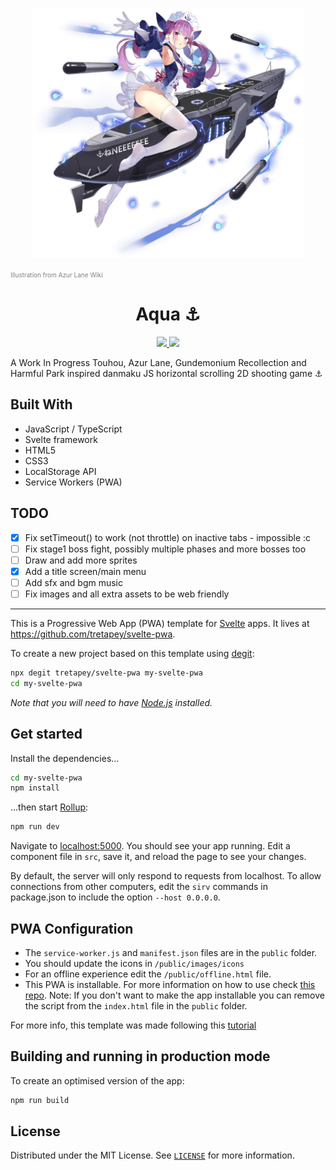 <p align="center"><img src="./Minato_Aqua.png" alt="Minato_Aqua" height="400" /></p>
<p>
  <a href="https://azurlane.koumakan.jp/File:Minato_Aqua.png" style="color: gray; font-size: 10px;text-decoration: none">Illustration from Azur Lane Wiki</a>
</p>
<h1 align="center">Aqua ⚓</h1>

<p align="center">
  <a href="https://github.com/Shirajuki/aqua/blob/main/LICENSE" alt="LICENSE">
    <img src="https://img.shields.io/github/license/Shirajuki/aqua" />
  </a>
  <a href="https://github.com/Shirajuki/aqua/issues" alt="Issues">
    <img src="https://img.shields.io/github/issues/Shirajuki/aqua" />
  </a>
</p>

A Work In Progress Touhou, Azur Lane, Gundemonium Recollection and Harmful Park inspired danmaku JS horizontal scrolling 2D shooting game ⚓

## Built With
- JavaScript / TypeScript
- Svelte framework
- HTML5
- CSS3
- LocalStorage API
- Service Workers (PWA)

## TODO
- [x] Fix setTimeout() to work (not throttle) on inactive tabs - impossible :c
- [ ] Fix stage1 boss fight, possibly multiple phases and more bosses too
- [ ] Draw and add more sprites
- [x] Add a title screen/main menu
- [ ] Add sfx and bgm music
- [ ] Fix images and all extra assets to be web friendly

<hr />

This is a Progressive Web App (PWA) template for [Svelte](https://svelte.dev) apps. It lives at https://github.com/tretapey/svelte-pwa.

To create a new project based on this template using [degit](https://github.com/Rich-Harris/degit):

```bash
npx degit tretapey/svelte-pwa my-svelte-pwa
cd my-svelte-pwa
```

_Note that you will need to have [Node.js](https://nodejs.org) installed._

## Get started

Install the dependencies...

```bash
cd my-svelte-pwa
npm install
```

...then start [Rollup](https://rollupjs.org):

```bash
npm run dev
```

Navigate to [localhost:5000](http://localhost:5000). You should see your app running. Edit a component file in `src`, save it, and reload the page to see your changes.

By default, the server will only respond to requests from localhost. To allow connections from other computers, edit the `sirv` commands in package.json to include the option `--host 0.0.0.0`.

## PWA Configuration

- The `service-worker.js` and `manifest.json` files are in the `public` folder.
- You should update the icons in `/public/images/icons`
- For an offline experience edit the `/public/offline.html` file.
- This PWA is installable. For more information on how to use check [this repo](https://github.com/pwa-builder/pwa-install).
  Note: If you don't want to make the app installable you can remove the script from the `index.html` file in the `public` folder.

For more info, this template was made following this [tutorial](https://codelabs.developers.google.com/codelabs/your-first-pwapp)

## Building and running in production mode

To create an optimised version of the app:

```bash
npm run build
```

## License

Distributed under the MIT License. See [`LICENSE`](./LICENSE) for more information.
